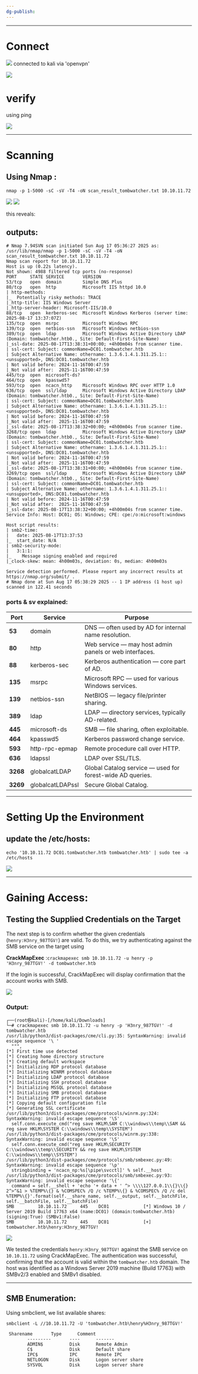 ```yaml
---
dg-publish:
---
```

---
# Connect

![](../../_attachments/Pasted%20image%2020250619215037.png)
connected to kali via 'openvpn'

![](../../_attachments/Pasted%20image%2020250619215120.png)

# verify 
using ping

![](../../_attachments/Pasted%20image%2020250619215158.png)

---
# Scanning

## Using Nmap :
`nmap -p 1-5000 -sC -sV -T4 -oN scan_result_tombwatcher.txt 10.10.11.72`

![](../../_attachments/Pasted%20image%2020250619215214.png)
![](../../_attachments/Pasted%20image%2020250619215227.png)

this reveals:

## outputs:


````
# Nmap 7.94SVN scan initiated Sun Aug 17 05:36:27 2025 as: /usr/lib/nmap/nmap -p 1-5000 -sC -sV -T4 -oN scan_result_tombwatcher.txt 10.10.11.72
Nmap scan report for 10.10.11.72
Host is up (0.22s latency).
Not shown: 4988 filtered tcp ports (no-response)
PORT     STATE SERVICE       VERSION
53/tcp   open  domain        Simple DNS Plus
80/tcp   open  http          Microsoft IIS httpd 10.0
| http-methods: 
|_  Potentially risky methods: TRACE
|_http-title: IIS Windows Server
|_http-server-header: Microsoft-IIS/10.0
88/tcp   open  kerberos-sec  Microsoft Windows Kerberos (server time: 2025-08-17 13:37:07Z)
135/tcp  open  msrpc         Microsoft Windows RPC
139/tcp  open  netbios-ssn   Microsoft Windows netbios-ssn
389/tcp  open  ldap          Microsoft Windows Active Directory LDAP (Domain: tombwatcher.htb0., Site: Default-First-Site-Name)
|_ssl-date: 2025-08-17T13:38:31+00:00; +4h00m04s from scanner time.
| ssl-cert: Subject: commonName=DC01.tombwatcher.htb
| Subject Alternative Name: othername: 1.3.6.1.4.1.311.25.1::<unsupported>, DNS:DC01.tombwatcher.htb
| Not valid before: 2024-11-16T00:47:59
|_Not valid after:  2025-11-16T00:47:59
445/tcp  open  microsoft-ds?
464/tcp  open  kpasswd5?
593/tcp  open  ncacn_http    Microsoft Windows RPC over HTTP 1.0
636/tcp  open  ssl/ldap      Microsoft Windows Active Directory LDAP (Domain: tombwatcher.htb0., Site: Default-First-Site-Name)
| ssl-cert: Subject: commonName=DC01.tombwatcher.htb
| Subject Alternative Name: othername: 1.3.6.1.4.1.311.25.1::<unsupported>, DNS:DC01.tombwatcher.htb
| Not valid before: 2024-11-16T00:47:59
|_Not valid after:  2025-11-16T00:47:59
|_ssl-date: 2025-08-17T13:38:32+00:00; +4h00m04s from scanner time.
3268/tcp open  ldap          Microsoft Windows Active Directory LDAP (Domain: tombwatcher.htb0., Site: Default-First-Site-Name)
| ssl-cert: Subject: commonName=DC01.tombwatcher.htb
| Subject Alternative Name: othername: 1.3.6.1.4.1.311.25.1::<unsupported>, DNS:DC01.tombwatcher.htb
| Not valid before: 2024-11-16T00:47:59
|_Not valid after:  2025-11-16T00:47:59
|_ssl-date: 2025-08-17T13:38:31+00:00; +4h00m04s from scanner time.
3269/tcp open  ssl/ldap      Microsoft Windows Active Directory LDAP (Domain: tombwatcher.htb0., Site: Default-First-Site-Name)
| ssl-cert: Subject: commonName=DC01.tombwatcher.htb
| Subject Alternative Name: othername: 1.3.6.1.4.1.311.25.1::<unsupported>, DNS:DC01.tombwatcher.htb
| Not valid before: 2024-11-16T00:47:59
|_Not valid after:  2025-11-16T00:47:59
|_ssl-date: 2025-08-17T13:38:32+00:00; +4h00m04s from scanner time.
Service Info: Host: DC01; OS: Windows; CPE: cpe:/o:microsoft:windows

Host script results:
| smb2-time: 
|   date: 2025-08-17T13:37:53
|_  start_date: N/A
| smb2-security-mode: 
|   3:1:1: 
|_    Message signing enabled and required
|_clock-skew: mean: 4h00m03s, deviation: 0s, median: 4h00m03s

Service detection performed. Please report any incorrect results at https://nmap.org/submit/ .
# Nmap done at Sun Aug 17 05:38:29 2025 -- 1 IP address (1 host up) scanned in 122.41 seconds
````


### ports & sv explained:

| Port     | Service          | Purpose                                                   |
| -------- | ---------------- | --------------------------------------------------------- |
| **53**   | domain           | DNS — often used by AD for internal name resolution.      |
| **80**   | http             | Web service — may host admin panels or web interfaces.    |
| **88**   | kerberos-sec     | Kerberos authentication — core part of AD.                |
| **135**  | msrpc            | Microsoft RPC — used for various Windows services.        |
| **139**  | netbios-ssn      | NetBIOS — legacy file/printer sharing.                    |
| **389**  | ldap             | LDAP — directory services, typically AD-related.          |
| **445**  | microsoft-ds     | SMB — file sharing, often exploitable.                    |
| **464**  | kpasswd5         | Kerberos password change service.                         |
| **593**  | http-rpc-epmap   | Remote procedure call over HTTP.                          |
| **636**  | ldapssl          | LDAP over SSL/TLS.                                        |
| **3268** | globalcatLDAP    | Global Catalog service — used for forest-wide AD queries. |
| **3269** | globalcatLDAPssl | Secure Global Catalog.                                    |

---

# Setting Up the Environment

## update the /etc/hosts: 

`echo '10.10.11.72 DC01.tombwatcher.htb tombwatcher.htb' | sudo tee -a /etc/hosts`

![](../../_attachments/Pasted%20image%2020250817152620.png)

---
# Gaining Access:
## Testing the Supplied Credentials on the Target

The next step is to confirm whether the given credentials (`henry:H3nry_987TGV!`) are valid. To do this, we try authenticating against the SMB service on the target using 

**CrackMapExec** :`crackmapexec smb 10.10.11.72 -u henry -p 'H3nry_987TGV!' -d tombwatcher.htb`

If the login is successful, CrackMapExec will display confirmation that the account works with SMB.

![](../../_attachments/Pasted%20image%2020250817153552.png)

### Output:

```
┌──(root㉿kali)-[/home/kali/Downloads]
└─# crackmapexec smb 10.10.11.72 -u henry -p 'H3nry_987TGV!' -d tombwatcher.htb
/usr/lib/python3/dist-packages/cme/cli.py:35: SyntaxWarning: invalid escape sequence '\ '
  """,
[*] First time use detected
[*] Creating home directory structure
[*] Creating default workspace
[*] Initializing RDP protocol database
[*] Initializing WINRM protocol database
[*] Initializing LDAP protocol database
[*] Initializing SSH protocol database
[*] Initializing MSSQL protocol database
[*] Initializing SMB protocol database
[*] Initializing FTP protocol database
[*] Copying default configuration file
[*] Generating SSL certificate
/usr/lib/python3/dist-packages/cme/protocols/winrm.py:324: SyntaxWarning: invalid escape sequence '\S'
  self.conn.execute_cmd("reg save HKLM\SAM C:\\windows\\temp\\SAM && reg save HKLM\SYSTEM C:\\windows\\temp\\SYSTEM")
/usr/lib/python3/dist-packages/cme/protocols/winrm.py:338: SyntaxWarning: invalid escape sequence '\S'
  self.conn.execute_cmd("reg save HKLM\SECURITY C:\\windows\\temp\\SECURITY && reg save HKLM\SYSTEM C:\\windows\\temp\\SYSTEM")
/usr/lib/python3/dist-packages/cme/protocols/smb/smbexec.py:49: SyntaxWarning: invalid escape sequence '\p'
  stringbinding = 'ncacn_np:%s[\pipe\svcctl]' % self.__host
/usr/lib/python3/dist-packages/cme/protocols/smb/smbexec.py:93: SyntaxWarning: invalid escape sequence '\{'
  command = self.__shell + 'echo '+ data + ' ^> \\\\127.0.0.1\\{}\\{} 2^>^&1 > %TEMP%\{} & %COMSPEC% /Q /c %TEMP%\{} & %COMSPEC% /Q /c del %TEMP%\{}'.format(self.__share_name, self.__output, self.__batchFile, self.__batchFile, self.__batchFile)
SMB         10.10.11.72     445    DC01             [*] Windows 10 / Server 2019 Build 17763 x64 (name:DC01) (domain:tombwatcher.htb) (signing:True) (SMBv1:False)
SMB         10.10.11.72     445    DC01             [+] tombwatcher.htb\henry:H3nry_987TGV! 
```

![](../../_attachments/Pasted%20image%2020250817154414.png)

We tested the credentials `henry:H3nry_987TGV!` against the SMB service on `10.10.11.72` using CrackMapExec. The authentication was successful, confirming that the account is valid within the `tombwatcher.htb` domain. The host was identified as a Windows Server 2019 machine (Build 17763) with SMBv2/3 enabled and SMBv1 disabled.

---

## SMB Enumeration:

Using smbclient, we list available shares:

```
smbclient -L //10.10.11.72 -U 'tombwatcher.htb\henry%H3nry_987TGV!'
```

```
 Sharename       Type      Comment
        ---------       ----      -------
        ADMIN$          Disk      Remote Admin
        C$              Disk      Default share
        IPC$            IPC       Remote IPC
        NETLOGON        Disk      Logon server share 
        SYSVOL          Disk      Logon server share 
```